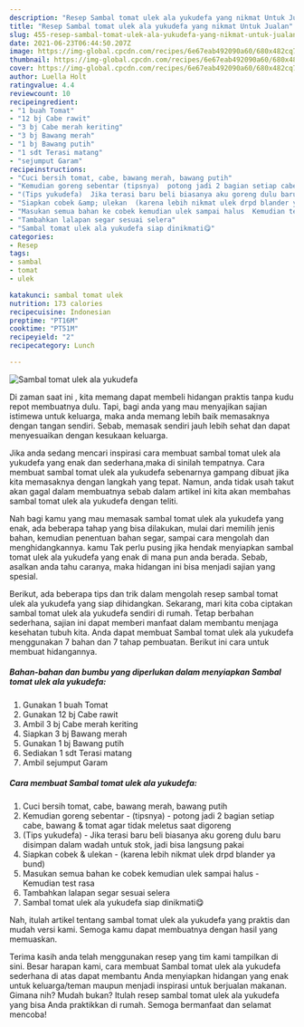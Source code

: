 ```yaml
---
description: "Resep Sambal tomat ulek ala yukudefa yang nikmat Untuk Jualan"
title: "Resep Sambal tomat ulek ala yukudefa yang nikmat Untuk Jualan"
slug: 455-resep-sambal-tomat-ulek-ala-yukudefa-yang-nikmat-untuk-jualan
date: 2021-06-23T06:44:50.207Z
image: https://img-global.cpcdn.com/recipes/6e67eab492090a60/680x482cq70/sambal-tomat-ulek-ala-yukudefa-foto-resep-utama.jpg
thumbnail: https://img-global.cpcdn.com/recipes/6e67eab492090a60/680x482cq70/sambal-tomat-ulek-ala-yukudefa-foto-resep-utama.jpg
cover: https://img-global.cpcdn.com/recipes/6e67eab492090a60/680x482cq70/sambal-tomat-ulek-ala-yukudefa-foto-resep-utama.jpg
author: Luella Holt
ratingvalue: 4.4
reviewcount: 10
recipeingredient:
- "1 buah Tomat"
- "12 bj Cabe rawit"
- "3 bj Cabe merah keriting"
- "3 bj Bawang merah"
- "1 bj Bawang putih"
- "1 sdt Terasi matang"
- "sejumput Garam"
recipeinstructions:
- "Cuci bersih tomat, cabe, bawang merah, bawang putih"
- "Kemudian goreng sebentar (tipsnya)  potong jadi 2 bagian setiap cabe, bawang &amp; tomat agar tidak meletus saat digoreng"
- "(Tips yukudefa)  Jika terasi baru beli biasanya aku goreng dulu baru disimpan dalam wadah untuk stok, jadi bisa langsung pakai"
- "Siapkan cobek &amp; ulekan  (karena lebih nikmat ulek drpd blander ya bund)"
- "Masukan semua bahan ke cobek kemudian ulek sampai halus  Kemudian test rasa"
- "Tambahkan lalapan segar sesuai selera"
- "Sambal tomat ulek ala yukudefa siap dinikmati😋"
categories:
- Resep
tags:
- sambal
- tomat
- ulek

katakunci: sambal tomat ulek 
nutrition: 173 calories
recipecuisine: Indonesian
preptime: "PT16M"
cooktime: "PT51M"
recipeyield: "2"
recipecategory: Lunch

---
```



![Sambal tomat ulek ala yukudefa](https://img-global.cpcdn.com/recipes/6e67eab492090a60/680x482cq70/sambal-tomat-ulek-ala-yukudefa-foto-resep-utama.jpg)

Di zaman  saat ini , kita memang dapat membeli hidangan praktis tanpa kudu repot membuatnya dulu. Tapi, bagi anda yang mau menyajikan sajian istimewa untuk keluarga, maka anda memang lebih baik memasaknya dengan tangan sendiri. Sebab, memasak sendiri jauh lebih sehat dan dapat menyesuaikan dengan kesukaan keluarga.

Jika anda sedang mencari inspirasi cara membuat sambal tomat ulek ala yukudefa yang enak dan sederhana,maka di sinilah tempatnya. Cara membuat sambal tomat ulek ala yukudefa  sebenarnya gampang dibuat jika kita memasaknya dengan langkah yang tepat. Namun, anda tidak usah takut akan gagal dalam membuatnya 
sebab dalam artikel ini kita akan membahas sambal tomat ulek ala yukudefa dengan teliti.  



Nah bagi kamu yang mau memasak sambal tomat ulek ala yukudefa yang enak, ada beberapa tahap yang bisa dilakukan, mulai dari memilih jenis bahan, kemudian penentuan bahan segar, sampai cara mengolah dan menghidangkannya. kamu Tak perlu pusing jika hendak menyiapkan sambal tomat ulek ala yukudefa yang enak di mana pun anda berada. Sebab, asalkan anda  tahu caranya, maka hidangan ini bisa menjadi sajian yang spesial.

Berikut, ada beberapa tips dan trik dalam mengolah resep sambal tomat ulek ala yukudefa yang siap dihidangkan. Sekarang, mari kita coba ciptakan sambal tomat ulek ala yukudefa sendiri di rumah. Tetap berbahan sederhana, sajian ini dapat memberi manfaat dalam membantu menjaga kesehatan tubuh kita. Anda dapat membuat Sambal tomat ulek ala yukudefa menggunakan 7 bahan dan 7 tahap pembuatan. Berikut ini cara untuk membuat hidangannya.

<!--inarticleads1-->

##### Bahan-bahan dan bumbu yang diperlukan dalam menyiapkan Sambal tomat ulek ala yukudefa:

1. Gunakan 1 buah Tomat
1. Gunakan 12 bj Cabe rawit
1. Ambil 3 bj Cabe merah keriting
1. Siapkan 3 bj Bawang merah
1. Gunakan 1 bj Bawang putih
1. Sediakan 1 sdt Terasi matang
1. Ambil sejumput Garam




<!--inarticleads2-->

##### Cara membuat Sambal tomat ulek ala yukudefa:

1. Cuci bersih tomat, cabe, bawang merah, bawang putih
1. Kemudian goreng sebentar - (tipsnya)  - potong jadi 2 bagian setiap cabe, bawang &amp; tomat agar tidak meletus saat digoreng
1. (Tips yukudefa)  - Jika terasi baru beli biasanya aku goreng dulu baru disimpan dalam wadah untuk stok, jadi bisa langsung pakai
1. Siapkan cobek &amp; ulekan  - (karena lebih nikmat ulek drpd blander ya bund)
1. Masukan semua bahan ke cobek kemudian ulek sampai halus  - Kemudian test rasa
1. Tambahkan lalapan segar sesuai selera
1. Sambal tomat ulek ala yukudefa siap dinikmati😋




Nah, itulah artikel tentang  sambal tomat ulek ala yukudefa  yang praktis dan mudah versi kami. Semoga kamu dapat membuatnya dengan hasil yang memuaskan. 

Terima kasih anda telah menggunakan resep yang tim kami tampilkan di sini. Besar harapan kami, cara membuat  Sambal tomat ulek ala yukudefa sederhana di atas dapat membantu Anda menyiapkan hidangan yang enak untuk keluarga/teman maupun menjadi inspirasi untuk berjualan makanan. Gimana nih? Mudah bukan? Itulah resep sambal tomat ulek ala yukudefa yang bisa Anda praktikkan di rumah. Semoga bermanfaat dan selamat mencoba!

